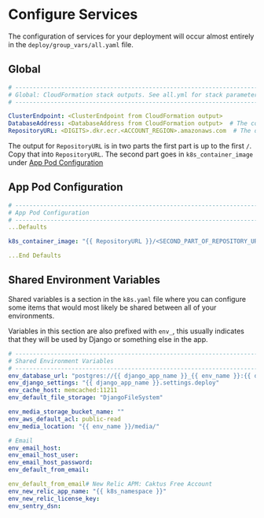 # Configure Services

The configuration of services for your deployment will occur almost entirely in the `deploy/group_vars/all.yaml` file.

## Global

```yaml
# ----------------------------------------------------------------------------
# Global: CloudFormation stack outputs. See all.yml for stack parameters.
# ----------------------------------------------------------------------------

ClusterEndpoint: <ClusterEndpoint from CloudFormation output>
DatabaseAddress: <DatabaseAddress from CloudFormation output>  # The connection endpoint for the database. -
RepositoryURL: <DIGITS>.dkr.ecr.<ACCOUNT_REGION>.amazonaws.com  # The docker repository URL
```

The output for `RepositoryURL` is in two parts the first part is up to the first `/`. Copy that into `RepositoryURL`.
The second part goes in `k8s_container_image` under [App Pod Configuration](#app-pod-configuration)


## App Pod Configuration


```yaml
# ----------------------------------------------------------------------------
# App Pod Configuration
# ----------------------------------------------------------------------------
...Defaults

k8s_container_image: "{{ RepositoryURL }}/<SECOND_PART_OF_REPOSITORY_URL>"

...End Defaults
```

## Shared Environment Variables

Shared variables is a section in the `k8s.yaml` file where you can configure some items that
would most likely be shared between all of your environments.

Variables in this section are also prefixed with `env_`, this usually indicates that they will be 
used by Django or something else in the app.

```yaml
# ----------------------------------------------------------------------------
# Shared Environment Variables
# ----------------------------------------------------------------------------
env_database_url: "postgres://{{ django_app_name }}_{{ env_name }}:{{ database_password }}@{{ DatabaseAddress }}:5432/{{ django_app_name }}_{{ env_name }}"
env_django_settings: "{{ django_app_name }}.settings.deploy"
env_cache_host: memcached:11211
env_default_file_storage: "DjangoFileSystem"

env_media_storage_bucket_name: ""
env_aws_default_acl: public-read
env_media_location: "{{ env_name }}/media/"

# Email
env_email_host: 
env_email_host_user: 
env_email_host_password: 
env_default_from_email: 

env_default_from_email# New Relic APM: Caktus Free Account
env_new_relic_app_name: "{{ k8s_namespace }}"
env_new_relic_license_key: 
env_sentry_dsn:
```

